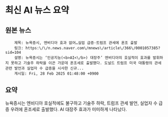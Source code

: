 # 최신 AI 뉴스 요약

## 원본 뉴스
		제목: 뉴욕증시, 엔비디아 효과 없어…실업 급증·트럼프 관세에 혼조 출발
		링크: https:\/\/n.news.naver.com\/mnews\/article\/366\/0001057385?sid=104
		설명: 뉴욕증시는 ‘인공지능(<b>AI<\/b>) 대장주’ 엔비디아의 호실적이 효과를 발휘하지 못하고 기술주 하락을 이끈 가운데 혼조세로 출발했다. 도널드 트럼프 미국 대통령의 관세 관련 발언과 실업자 수 급증을 시사한 신규... 
		게시일: Fri, 28 Feb 2025 01:48:00 +0900


## 요약
뉴욕증시는 엔비디아 호실적에도 불구하고 기술주 하락, 트럼프 관세 발언, 실업자 수 급증 우려에 혼조세로 출발했다. AI 대장주 효과가 미미하게 나타났다.

